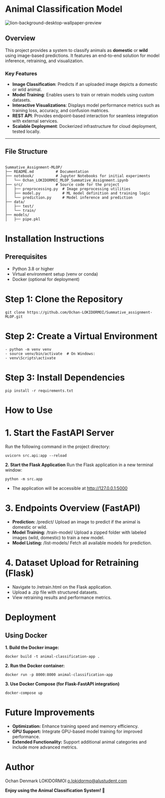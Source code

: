 # Animal Classification Model

![lion-background-desktop-wallpaper-preview](https://github.com/user-attachments/assets/d28db145-20d8-4db5-9467-de242cc02c60)


## Overview
This project provides a system to classify animals as **domestic** or **wild** using image-based predictions. It features an end-to-end solution for model inference, retraining, and visualization. 

### Key Features
- **Image Classification**: Predicts if an uploaded image depicts a domestic or wild animal.
- **Model Training**: Enables users to train or retrain models using custom datasets.
- **Interactive Visualizations**: Displays model performance metrics such as training loss, accuracy, and confusion matrices.
- **REST API**: Provides endpoint-based interaction for seamless integration with external services.
- **Scalable Deployment**: Dockerized infrastructure for cloud deployment, tested locally.

---

## File Structure

```plaintext    

Summative_Assignment-MLOP/
├── README.md          # Documentation
├── notebook/          # Jupyter Notebooks for initial experiments
│   └── Ochan_LOKIDORMOI_MLOP_Summative_Assignment.ipynb
├── src/               # Source code for the project
│   ├── preprocessing.py  # Image preprocessing utilities
│   ├── model.py          # ML model definition and training logic
│   └── prediction.py     # Model inference and prediction
├── data/              
│   ├── test/           
│   └── train/      
├── models/           
│   ├── pipe.pkl
```

# **Installation Instructions**
## Prerequisites
- Python 3.8 or higher
- Virtual environment setup (venv or conda)
- Docker (optional for deployment)

# Step 1: Clone the Repository

```git clone https://github.com/Ochan-LOKIDORMOI/Summative_assignment-MLOP.git```

# Step 2: Create a Virtual Environment

```
- python -m venv venv
- source venv/bin/activate  # On Windows:
- venv\Scripts\activate
```
# Step 3: Install Dependencies
```pip install -r requirements.txt```

# How to Use

# **1. Start the FastAPI Server**
Run the following command in the project directory:

```uvicorn src.api:app --reload ```

**2. Start the Flask Application**
Run the Flask application in a new terminal window:

```python -m src.app```
- The application will be accessible at http://127.0.0.1:5000

# **3. Endpoints Overview (FastAPI)**
- **Prediction:** /predict/ Upload an image to predict if the animal is domestic or wild.
- **Model Training:** /train-model/ Upload a zipped folder with labeled images (wild, domestic) to train a new model.
- **Model Listing:** /list-models/ Fetch all available models for prediction.

# **4. Dataset Upload for Retraining (Flask)**
- Navigate to /retrain.html on the Flask application.
- Upload a .zip file with structured datasets.
- View retraining results and performance metrics.

# Deployment
 ## Using Docker

**1. Build the Docker image:**

```docker build -t animal-classification-app .```

**2. Run the Docker container:**

```docker run -p 8000:8000 animal-classification-app```

**3. Use Docker Compose (for Flask-FastAPI integration)**

```docker-compose up```


# **Future Improvements**
- **Optimization:** Enhance training speed and memory efficiency.
- **GPU Support:** Integrate GPU-based model training for improved performance.
- **Extended Functionality:** Support additional animal categories and include more advanced metrics.

# Author
Ochan Denmark LOKIDORMOI
o.lokidormo@alustudent.com

**Enjoy using the Animal Classification System! 🐾**
